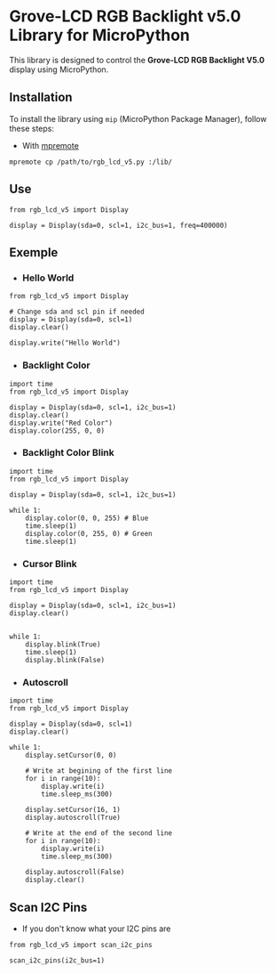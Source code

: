 # Grove-LCD RGB Backlight v5.0 Library for MicroPython

This library is designed to control the **Grove-LCD RGB Backlight V5.0** display using MicroPython.

## Installation

To install the library using `mip` (MicroPython Package Manager), follow these steps:

- With [mpremote](https://docs.micropython.org/en/latest/reference/mpremote.html)

```
mpremote cp /path/to/rgb_lcd_v5.py :/lib/
```

## Use
```
from rgb_lcd_v5 import Display

display = Display(sda=0, scl=1, i2c_bus=1, freq=400000)
```

## Exemple

- ### Hello World
```
from rgb_lcd_v5 import Display

# Change sda and scl pin if needed
display = Display(sda=0, scl=1)
display.clear()

display.write("Hello World")
```

- ### Backlight Color
```
import time
from rgb_lcd_v5 import Display

display = Display(sda=0, scl=1, i2c_bus=1)
display.clear()
display.write("Red Color")
display.color(255, 0, 0)

```

- ### Backlight Color Blink
```
import time
from rgb_lcd_v5 import Display

display = Display(sda=0, scl=1, i2c_bus=1)

while 1:
    display.color(0, 0, 255) # Blue
    time.sleep(1)
    display.color(0, 255, 0) # Green
    time.sleep(1)
```


- ### Cursor Blink
```
import time
from rgb_lcd_v5 import Display

display = Display(sda=0, scl=1, i2c_bus=1)
display.clear()


while 1:
    display.blink(True)
    time.sleep(1)
    display.blink(False)
```

- ### Autoscroll
```
import time
from rgb_lcd_v5 import Display

display = Display(sda=0, scl=1)
display.clear()

while 1:
    display.setCursor(0, 0)

    # Write at begining of the first line
    for i in range(10):
        display.write(i)
        time.sleep_ms(300)

    display.setCursor(16, 1)
    display.autoscroll(True)

    # Write at the end of the second line
    for i in range(10):
        display.write(i)
        time.sleep_ms(300)

    display.autoscroll(False)
    display.clear()

```

## Scan I2C Pins

- If you don't know what your I2C pins are
```
from rgb_lcd_v5 import scan_i2c_pins

scan_i2c_pins(i2c_bus=1)
```
